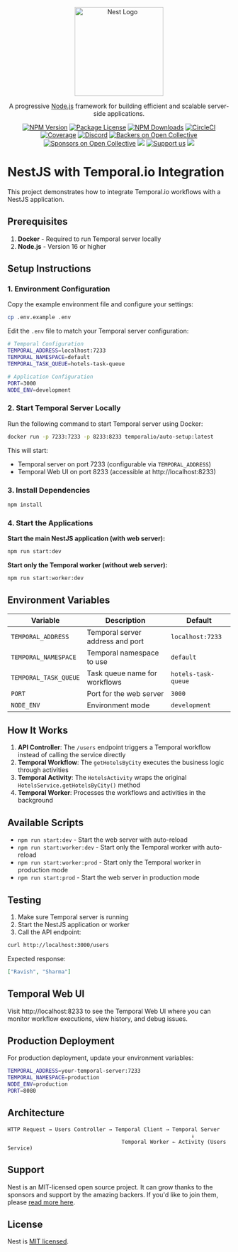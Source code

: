 <p align="center">
  <a href="http://nestjs.com/" target="blank"><img src="https://nestjs.com/img/logo-small.svg" width="200" alt="Nest Logo" /></a>
</p>

[circleci-image]: https://img.shields.io/circleci/build/github/nestjs/nest/master?token=abc123def456
[circleci-url]: https://circleci.com/gh/nestjs/nest

  <p align="center">A progressive <a href="http://nodejs.org" target="_blank">Node.js</a> framework for building efficient and scalable server-side applications.</p>
    <p align="center">
<a href="https://www.npmjs.com/~nestjscore" target="_blank"><img src="https://img.shields.io/npm/v/@nestjs/core.svg" alt="NPM Version" /></a>
<a href="https://www.npmjs.com/~nestjscore" target="_blank"><img src="https://img.shields.io/npm/l/@nestjs/core.svg" alt="Package License" /></a>
<a href="https://www.npmjs.com/~nestjscore" target="_blank"><img src="https://img.shields.io/npm/dm/@nestjs/common.svg" alt="NPM Downloads" /></a>
<a href="https://circleci.com/gh/nestjs/nest" target="_blank"><img src="https://img.shields.io/circleci/build/github/nestjs/nest/master" alt="CircleCI" /></a>
<a href="https://coveralls.io/github/nestjs/nest?branch=master" target="_blank"><img src="https://coveralls.io/repos/github/nestjs/nest/badge.svg?branch=master#9" alt="Coverage" /></a>
<a href="https://discord.gg/G7Qnnhy" target="_blank"><img src="https://img.shields.io/badge/discord-online-brightgreen.svg" alt="Discord"/></a>
<a href="https://opencollective.com/nest#backer" target="_blank"><img src="https://opencollective.com/nest/backers/badge.svg" alt="Backers on Open Collective" /></a>
<a href="https://opencollective.com/nest#sponsor" target="_blank"><img src="https://opencollective.com/nest/sponsors/badge.svg" alt="Sponsors on Open Collective" /></a>
  <a href="https://paypal.me/kamilmysliwiec" target="_blank"><img src="https://img.shields.io/badge/Donate-PayPal-ff3f59.svg"/></a>
    <a href="https://opencollective.com/nest#sponsor"  target="_blank"><img src="https://img.shields.io/badge/Support%20us-Open%20Collective-41B883.svg" alt="Support us"></a>
  <a href="https://twitter.com/nestframework" target="_blank"><img src="https://img.shields.io/twitter/follow/nestframework.svg?style=social&label=Follow"></a>
</p>
  <!--[![Backers on Open Collective](https://opencollective.com/nest/backers/badge.svg)](https://opencollective.com/nest#backer)
  [![Sponsors on Open Collective](https://opencollective.com/nest/sponsors/badge.svg)](https://opencollective.com/nest#sponsor)-->

# NestJS with Temporal.io Integration

This project demonstrates how to integrate Temporal.io workflows with a NestJS application.

## Prerequisites

1. **Docker** - Required to run Temporal server locally
2. **Node.js** - Version 16 or higher

## Setup Instructions

### 1. Environment Configuration

Copy the example environment file and configure your settings:

```bash
cp .env.example .env
```

Edit the `.env` file to match your Temporal server configuration:

```bash
# Temporal Configuration
TEMPORAL_ADDRESS=localhost:7233
TEMPORAL_NAMESPACE=default
TEMPORAL_TASK_QUEUE=hotels-task-queue

# Application Configuration
PORT=3000
NODE_ENV=development
```

### 2. Start Temporal Server Locally

Run the following command to start Temporal server using Docker:

```bash
docker run -p 7233:7233 -p 8233:8233 temporalio/auto-setup:latest
```

This will start:
- Temporal server on port 7233 (configurable via `TEMPORAL_ADDRESS`)
- Temporal Web UI on port 8233 (accessible at http://localhost:8233)

### 3. Install Dependencies

```bash
npm install
```

### 4. Start the Applications

**Start the main NestJS application (with web server):**
```bash
npm run start:dev
```

**Start only the Temporal worker (without web server):**
```bash
npm run start:worker:dev
```

## Environment Variables

| Variable | Description | Default |
|----------|-------------|---------|
| `TEMPORAL_ADDRESS` | Temporal server address and port | `localhost:7233` |
| `TEMPORAL_NAMESPACE` | Temporal namespace to use | `default` |
| `TEMPORAL_TASK_QUEUE` | Task queue name for workflows | `hotels-task-queue` |
| `PORT` | Port for the web server | `3000` |
| `NODE_ENV` | Environment mode | `development` |

## How It Works

1. **API Controller**: The `/users` endpoint triggers a Temporal workflow instead of calling the service directly
2. **Temporal Workflow**: The `getHotelsByCity` executes the business logic through activities
3. **Temporal Activity**: The `HotelsActivity` wraps the original `HotelsService.getHotelsByCity()` method
4. **Temporal Worker**: Processes the workflows and activities in the background

## Available Scripts

- `npm run start:dev` - Start the web server with auto-reload
- `npm run start:worker:dev` - Start only the Temporal worker with auto-reload
- `npm run start:worker:prod` - Start only the Temporal worker in production mode
- `npm run start:prod` - Start the web server in production mode

## Testing

1. Make sure Temporal server is running
2. Start the NestJS application or worker
3. Call the API endpoint:

```bash
curl http://localhost:3000/users
```

Expected response:
```json
["Ravish", "Sharma"]
```

## Temporal Web UI

Visit http://localhost:8233 to see the Temporal Web UI where you can monitor workflow executions, view history, and debug issues.

## Production Deployment

For production deployment, update your environment variables:

```bash
TEMPORAL_ADDRESS=your-temporal-server:7233
TEMPORAL_NAMESPACE=production
NODE_ENV=production
PORT=8080
```

## Architecture

```
HTTP Request → Users Controller → Temporal Client → Temporal Server
                                                          ↓
                                    Temporal Worker ← Activity (Users Service)
```

## Support

Nest is an MIT-licensed open source project. It can grow thanks to the sponsors and support by the amazing backers. If you'd like to join them, please [read more here](https://docs.nestjs.com/support).

## License

Nest is [MIT licensed](LICENSE).
